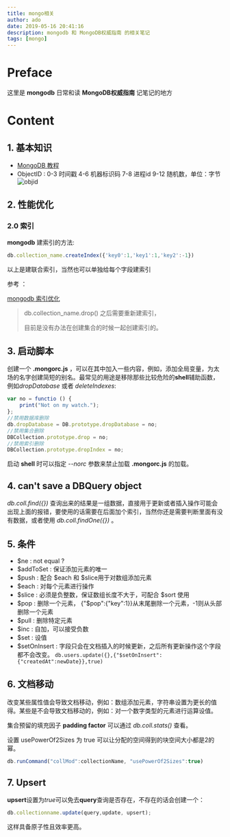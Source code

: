 ```yaml
---
title: mongo相关
author: ado
date: 2019-05-16 20:41:16
description: mongodb 和 MongoDB权威指南 的相关笔记
tags: [mongo]
---
```




# Preface

这里是 **mongodb** 日常和读 **MongoDB权威指南** 记笔记的地方

# Content

## 1. 基本知识

* [MongoDB 教程](http://www.runoob.com/mongodb/mongodb-tutorial.html)
* ObjectID :  0-3 时间戳 4-6 机器标识码 7-8 进程id 9-12 随机数，单位：字节![objid](https://adobeattheworld.github.io/images/objidtime.png)

## 2. 性能优化

### 2.0 索引

**mongodb** 建索引的方法:

```js
db.collection_name.createIndex({'key0':1,'key1':1,'key2':-1})
```

以上是建联合索引，当然也可以单独给每个字段建索引

参考 ：

[mongodb 索引优化](https://www.jianshu.com/p/a0e3e18ace77)

> db.collection_name.drop() 之后需要重新建索引，
>
> 目前是没有办法在创建集合的时候一起创建索引的。

## 3. 启动脚本

创建一个 **.mongorc.js** ，可以在其中加入一些内容，例如，添加全局变量，为太场的名字创建简短的别名。最常见的用途是移除那些比较危险的**shell**辅助函数，例如*dropDatabase* 或者 *deleteIndexes*:

```javascript
var no = functio () {
    print("Not on my watch.");
};
//禁用数据库删除
db.dropDatabase = DB.prototype.dropDatabase = no;
//禁用集合删除
DBCollection.prototype.drop = no;
//禁用索引删除
DBCollection.prototype.dropIndex = no;
```

启动 **shell** 时可以指定 *--norc* 参数来禁止加载 **.mongorc.js** 的加载。

## 4. can't save a DBQuery object

*db.coll.find({})* 查询出来的结果是一组数据，直接用于更新或者插入操作可能会出现上面的报错，要使用的话需要在后面加个索引，当然你还是需要判断里面有没有数据，或者使用 *db.coll.findOne({})* 。

## 5. 条件

* $ne : not equal ?
* $addToSet : 保证添加元素的唯一
* $push :  配合 $each 和 $slice用于对数组添加元素
* $each : 对每个元素进行操作
* $slice :  必须是负整数，保证数组长度不大于，可配合 $sort 使用
* $pop : 删除一个元素， {"$pop":{"key":1}}从末尾删除一个元素，-1则从头部删除一个元素
* $pull :  删除特定元素
* $inc : 自加，可以接受负数
* $set : 设值
* $setOnInsert : 字段只会在文档插入的时候更新，之后所有更新操作这个字段都不会改变。 `db.users.update({},{"$setOnInsert":{"createdAt":newDate}},true)`

## 6. 文档移动

改变某些属性值会导致文档移动，例如：数组添加元素，字符串设置为更长的值得。某些是不会导致文档移动的，例如：对一个数字类型的元素进行运算设值。

集合预留的填充因子 **padding factor** 可以通过 *db.coll.stats()* 查看。

设置 usePowerOf2Sizes 为 true 可以让分配的空间得到的块空间大小都是2的幂。

```javascript
db.runCommand("collMod":collectionName, "usePowerOf2Sizes":true)
```

## 7. Upsert

**upsert**设置为*true*可以免去**query**查询是否存在，不存在的话会创建一个：

```javascript
db.collectionname.update(query,update, upsert);
```

这样具备原子性且效率更高。

 











